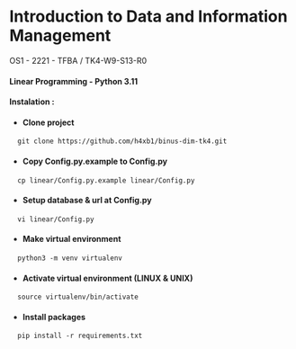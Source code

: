 
# Introduction to Data and Information Management
OS1 - 2221 - TFBA / TK4-W9-S13-R0

#### Linear Programming - Python 3.11

#### Instalation :

- #### Clone project

```http
  git clone https://github.com/h4xb1/binus-dim-tk4.git
```

- #### Copy Config.py.example to Config.py

```http
  cp linear/Config.py.example linear/Config.py
```

- #### Setup database & url at Config.py
```http
  vi linear/Config.py
```

- #### Make virtual environment
```http
  python3 -m venv virtualenv
```

- #### Activate virtual environment (LINUX & UNIX)
```http
  source virtualenv/bin/activate 
```

- #### Install packages
```http
  pip install -r requirements.txt
```
